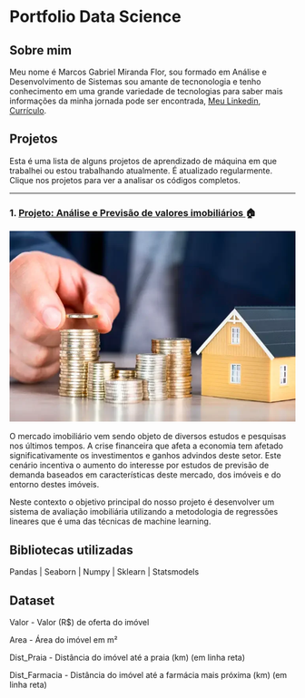 # Portfolio Data Science
  

## Sobre mim

  

Meu nome é Marcos Gabriel Miranda Flor, sou formado em Análise e Desenvolvimento de Sistemas sou amante de tecnonologia e tenho conhecimento em uma grande variedade de tecnologias para saber mais informações da minha jornada pode ser encontrada, [Meu Linkedin](https://www.linkedin.com/in/marcos-gabriel-miranda-flor-1ba526170/), [Currículo](https://docs.google.com/document/d/1BkUhr98SZ4WFlJt3aQ8DXDqPlJhmINwB/edit?usp=share_link&ouid=110317353623796145294&rtpof=true&sd=true).

  

## Projetos

  

Esta é uma lista de alguns projetos de aprendizado de máquina em que trabalhei ou estou trabalhando atualmente. É atualizado regularmente. Clique nos projetos para ver a analisar os códigos completos.

---


### 1. [Projeto: Análise e Previsão de valores imobiliários ](https://github.com/Gabrieldevelopermax/analise-e-previsao-de-valores-imobiliarios) :house:

  

![Image header](Fotos/fundos-imobiliarios-como-comecar-a-investir.jpg)

  

O mercado imobiliário vem sendo objeto de diversos estudos e pesquisas nos últimos tempos. A crise financeira que afeta a economia tem afetado significativamente os investimentos e ganhos advindos deste setor. Este cenário incentiva o aumento do interesse por estudos de previsão de demanda baseados em características deste mercado, dos imóveis e do entorno destes imóveis.

  

Neste contexto o objetivo principal do nosso projeto é desenvolver um sistema de avaliação imobiliária utilizando a metodologia de regressões lineares que é uma das técnicas de machine learning.

  

## Bibliotecas utilizadas

Pandas | Seaborn | Numpy | Sklearn | Statsmodels

  

## Dataset

Valor - Valor (R$) de oferta do imóvel

Area - Área do imóvel em m²

Dist_Praia - Distância do imóvel até a praia (km) (em linha reta)

Dist_Farmacia - Distância do imóvel até a farmácia mais próxima (km) (em linha reta)

  
  
